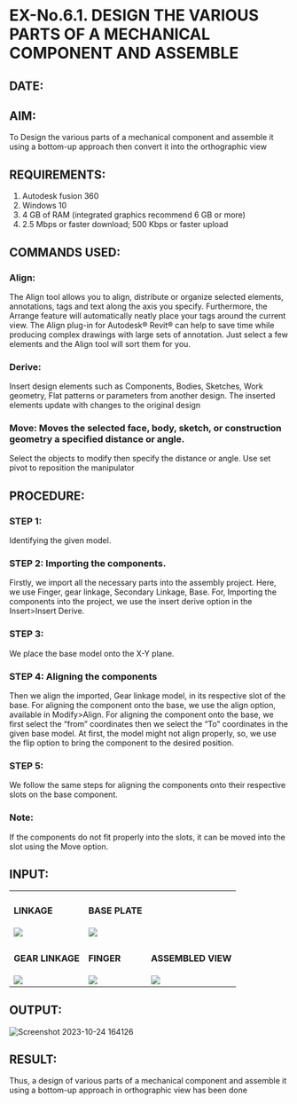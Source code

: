 # EX-No.6.1. DESIGN THE VARIOUS PARTS OF A MECHANICAL COMPONENT AND ASSEMBLE

## DATE:

## AIM: 
To Design the various parts of a mechanical component and assemble it using a bottom-up approach then convert it into the orthographic view

## REQUIREMENTS: 
1. Autodesk fusion 360
2. Windows 10
3. 4 GB of RAM (integrated graphics recommend 6 GB or more)
4. 2.5 Mbps or faster download; 500 Kbps or faster upload 

## COMMANDS USED:
### Align: 
The Align tool allows you to align, distribute or organize selected elements, annotations, tags and text along the axis you specify. Furthermore, the Arrange feature will automatically neatly place your tags around the current view.
The Align plug-in for Autodesk® Revit® can help to save time while producing complex drawings with large sets of annotation.
Just select a few elements and the Align tool will sort them for you.

### Derive:
Insert design elements such as Components, Bodies, Sketches, Work geometry, Flat patterns or parameters from another design.
The inserted elements update with changes to the original design

### Move: Moves the selected face, body, sketch, or construction geometry a specified distance or angle.
Select the objects to modify then specify the distance or angle. Use set pivot to reposition the manipulator

## PROCEDURE:
### STEP 1: 
 Identifying the given model.

### STEP 2: Importing the components.
Firstly, we import all the necessary parts into the assembly project. Here, we use Finger, gear linkage, Secondary Linkage, Base. For, Importing the components into the project, we use the insert derive option in the Insert>Insert Derive.

### STEP 3: 
We place the base model onto the X-Y plane.

### STEP 4: Aligning the components
Then we align the imported, Gear linkage model, in its respective slot of the base.
For aligning the component onto the base, we use the align option, available in Modify>Align.
For aligning the component onto the base, we first select the “from” coordinates then we select the “To” coordinates in the given base model. At first, the model might not align properly, so, we use the flip option to bring the component to the desired position.

### STEP 5: 
We follow the same steps for aligning the components onto their respective      slots on the base component.

### Note: 
If the components do not fit properly into the slots, it can be moved into the slot using the Move option.

## INPUT: 
<table>
 <tr>
  <td>
   
  #### LINKAGE
   <img src="https://user-images.githubusercontent.com/113594316/199413513-8fa5b9db-0546-49d0-ad4c-230b22984d3c.png">
  </td>
  <td>

   #### BASE PLATE
   
  <img src="https://user-images.githubusercontent.com/113594316/199413545-3b2fd515-6e27-4d28-9da3-c9ce20cb2a42.png">
  </td>
 </tr>
 <tr>
  <td>

   #### GEAR LINKAGE 
   <img src="https://user-images.githubusercontent.com/113594316/199413566-05708531-fc78-44c9-ab98-4f8a9066d318.png">
  </td>
  <td>
   
   #### FINGER
   <img src="https://user-images.githubusercontent.com/113594316/199413594-5de9578e-5800-4e69-8c76-6a5749e31805.png">
  </td>
  <td>
   
   #### ASSEMBLED VIEW
   <img src="https://user-images.githubusercontent.com/113594316/199413636-df0a61ce-964f-490d-9a16-e5986ebbf403.png">
  </td>
  </tr>
</table>

## OUTPUT:
![Screenshot 2023-10-24 164126](https://github.com/r-sathish-02/EX-No.6.1.-DESIGN-THE-VARIOUS-PARTS-OF-A-MECHANICAL-COMPONENT-AND-ASSEMBLE/assets/118787261/0e8dbe95-8516-45bf-b64f-1b9ffb4b648d)

## RESULT:
Thus, a design of various parts of a mechanical component and assemble it using a bottom-up approach in orthographic view has been done
